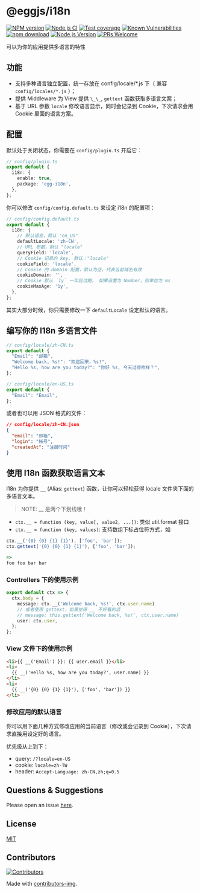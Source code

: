 # @eggjs/i18n

[![NPM version][npm-image]][npm-url]
[![Node.js CI](https://github.com/eggjs/i18n/actions/workflows/nodejs.yml/badge.svg)](https://github.com/eggjs/i18n/actions/workflows/nodejs.yml)
[![Test coverage][codecov-image]][codecov-url]
[![Known Vulnerabilities][snyk-image]][snyk-url]
[![npm download][download-image]][download-url]
[![Node.js Version](https://img.shields.io/node/v/@eggjs/i18n.svg?style=flat)](https://nodejs.org/en/download/)
[![PRs Welcome](https://img.shields.io/badge/PRs-welcome-brightgreen.svg?style=flat-square)](https://makeapullrequest.com)

[npm-image]: https://img.shields.io/npm/v/@eggjs/i18n.svg?style=flat-square
[npm-url]: https://npmjs.org/package/@eggjs/i18n
[codecov-image]: https://img.shields.io/codecov/c/github/eggjs/i18n.svg?style=flat-square
[codecov-url]: https://codecov.io/github/eggjs/i18n?branch=master
[snyk-image]: https://snyk.io/test/npm/@eggjs/i18n/badge.svg?style=flat-square
[snyk-url]: https://snyk.io/test/npm/@eggjs/i18n
[download-image]: https://img.shields.io/npm/dm/@eggjs/i18n.svg?style=flat-square
[download-url]: https://npmjs.org/package/@eggjs/i18n

可以为你的应用提供多语言的特性

## 功能

- 支持多种语言独立配置，统一存放在 config/locale/\*.js 下（ 兼容 `config/locales/*.js` ）；
- 提供 Middleware 为 View 提供 `\_\_`, `gettext` 函数获取多语言文案；
- 基于 URL 参数 `locale` 修改语言显示，同时会记录到 Cookie，下次请求会用 Cookie 里面的语言方案。

## 配置

默认处于关闭状态，你需要在 `config/plugin.ts` 开启它：

```ts
// config/plugin.ts
export default {
  i18n: {
    enable: true,
    package: 'egg-i18n',
  },
};
```

你可以修改 `config/config.default.ts` 来设定 i18n 的配置项：

```ts
// config/config.default.ts
export default {
  i18n: {
    // 默认语言，默认 "en_US"
    defaultLocale: 'zh-CN',
    // URL 参数，默认 "locale"
    queryField: 'locale',
    // Cookie 记录的 key, 默认："locale"
    cookieField: 'locale',
    // Cookie 的 domain 配置，默认为空，代表当前域名有效
    cookieDomain: '',
    // Cookie 默认 `1y` 一年后过期， 如果设置为 Number，则单位为 ms
    cookieMaxAge: '1y',
  },
};
```

其实大部分时候，你只需要修改一下 `defaultLocale` 设定默认的语言。

## 编写你的 I18n 多语言文件

```ts
// config/locale/zh-CN.ts
export default {
  "Email": "邮箱",
  "Welcome back, %s!": "欢迎回来，%s!",
  "Hello %s, how are you today?": "你好 %s, 今天过得咋样？",
};
```

```ts
// config/locale/en-US.ts
export default {
  "Email": "Email",
};
```

或者也可以用 JSON 格式的文件：

```json
// config/locale/zh-CN.json
{
  "email": "邮箱",
  "login": "帐号",
  "createdAt": "注册时间"
}
```

## 使用 I18n 函数获取语言文本

I18n 为你提供 `__` (Alias: `gettext`) 函数，让你可以轻松获得 locale 文件夹下面的多语言文本。

> NOTE: __ 是两个下划线哦！

- `ctx.__ = function (key, value[, value2, ...])`: 类似 util.format 接口
- `ctx.__ = function (key, values)`: 支持数组下标占位符方式，如

```ts
ctx.__('{0} {0} {1} {1}'), ['foo', 'bar']);
ctx.gettext('{0} {0} {1} {1}'), ['foo', 'bar']);

=>
foo foo bar bar
```

### Controllers 下的使用示例

```ts
export default ctx => {
  ctx.body = {
    message: ctx.__('Welcome back, %s!', ctx.user.name)
    // 或者使用 gettext，如果觉得 __ 不好看的话
    // message: this.gettext('Welcome back, %s!', ctx.user.name)
    user: ctx.user,
  };
};
```

### View 文件下的使用示例

```html
<li>{{ __('Email') }}: {{ user.email }}</li>
<li>
  {{ __('Hello %s, how are you today?', user.name) }}
</li>
<li>
  {{ __('{0} {0} {1} {1}'), ['foo', 'bar']) }}
</li>
```

### 修改应用的默认语言

你可以用下面几种方式修改应用的当前语言（修改或会记录到 Cookie），下次请求直接用设定好的语言。

优先级从上到下：

- query: `/?locale=en-US`
- cookie: `locale=zh-TW`
- header: `Accept-Language: zh-CN,zh;q=0.5`

## Questions & Suggestions

Please open an issue [here](https://github.com/eggjs/egg/issues).

## License

[MIT](LICENSE)

## Contributors

[![Contributors](https://contrib.rocks/image?repo=eggjs/i18n)](https://github.com/eggjs/i18n/graphs/contributors)

Made with [contributors-img](https://contrib.rocks).
